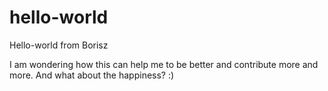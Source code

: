 # hello-world
Hello-world from Borisz


I am wondering how this can help me to be better and contribute more and more.
And what about the happiness? :)

